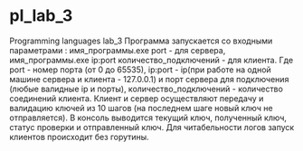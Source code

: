 # pl_lab_3
Programming languages lab_3
Программа запускается со входными параметрами : имя_программы.exe port - для сервера, имя_программы.exe ip:port количество_подключений - для клиента. Где port - номер порта (от 0 до 65535), ip:port - ip(при работе на одной машине сервера и клиента - 127.0.0.1) и порт сервера для подключения (любые валидные ip и порты), количество_подключений - количество соединений клиента.
Клиент и сервер осуществляют передачу и валидацию ключей из 10 шагов (на последнем шаге новый ключ не отправляется). В консоль выводится текущий ключ, полученный ключ, статус проверки и отправленный ключ. Для читабельности логов запуск клиентов происходит без горутины.
